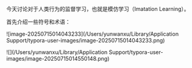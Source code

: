 今天讨论对于人类行为的监督学习，也就是模仿学习（Imatation Learning）。

首先介绍一些符号和术语：

![image-20250715014043233](/Users/yunwanxu/Library/Application Support/typora-user-images/image-20250715014043233.png)

![](/Users/yunwanxu/Library/Application Support/typora-user-images/image-20250715014550148.png)